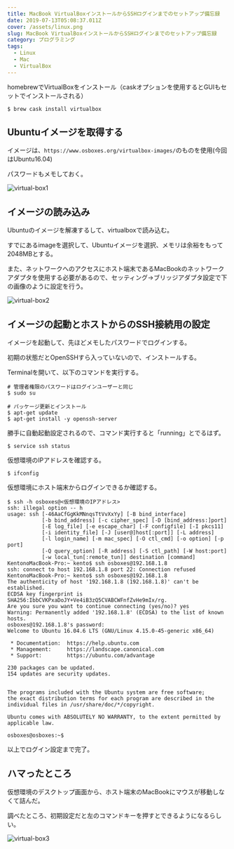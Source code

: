 ```yaml
---
title: MacBook VirtualBoxインストールからSSHログインまでのセットアップ備忘録
date: 2019-07-13T05:08:37.011Z
cover: /assets/linux.png
slug: MacBook VirtualBoxインストールからSSHログインまでのセットアップ備忘録
category: プログラミング
tags:
  - Linux
  - Mac
  - VirtualBox
---
```

homebrewでVirtualBoxをインストール（caskオプションを使用するとGUIもセットでインストールされる）

```
$ brew cask install virtualbox
```

## Ubuntuイメージを取得する

イメージは、`https://www.osboxes.org/virtualbox-images/`のものを使用(今回はUbuntu16.04)

パスワードもメモしておく。

![virtual-box1](/assets/virtual-box1.png)

## イメージの読み込み

Ubuntuのイメージを解凍するして、virtualboxで読み込む。

すでにあるimageを選択して、Ubuntuイメージを選択、メモリは余裕をもって2048MBとする。

また、ネットワークへのアクセスにホスト端末であるMacBookのネットワークアダプタを使用する必要があるので、セッティング→ブリッジアダプタ設定で下の画像のように設定を行う。

![virtual-box2](/assets/virtualbox-2.png)



## イメージの起動とホストからのSSH接続用の設定

イメージを起動して、先ほどメモしたパスワードでログインする。

初期の状態だとOpenSSHすら入っていないので、インストールする。

Terminalを開いて、以下のコマンドを実行する。

```
# 管理者権限のパスワードはログインユーザーと同じ
$ sudo su

# パッケージ更新とインストール
$ apt-get update
$ apt-get install -y openssh-server
```

勝手に自動起動設定されるので、コマンド実行すると「running」とでるはず。

```
$ service ssh status
```

仮想環境のIPアドレスを確認する。

```
$ ifconfig
```

仮想環境にホスト端末からログインできるか確認する。

```
$ ssh -h osboxes@<仮想環境のIPアドレス>
ssh: illegal option -- h
usage: ssh [-46AaCfGgKkMNnqsTtVvXxYy] [-B bind_interface]
           [-b bind_address] [-c cipher_spec] [-D [bind_address:]port]
           [-E log_file] [-e escape_char] [-F configfile] [-I pkcs11]
           [-i identity_file] [-J [user@]host[:port]] [-L address]
           [-l login_name] [-m mac_spec] [-O ctl_cmd] [-o option] [-p port]
           [-Q query_option] [-R address] [-S ctl_path] [-W host:port]
           [-w local_tun[:remote_tun]] destination [command]
KentonoMacBook-Pro:~ kento$ ssh osboxes@192.168.1.8
ssh: connect to host 192.168.1.8 port 22: Connection refused
KentonoMacBook-Pro:~ kento$ ssh osboxes@192.168.1.8
The authenticity of host '192.168.1.8 (192.168.1.8)' can't be established.
ECDSA key fingerprint is SHA256:IbbCVKPxaDoJY+Ve4iB3zQ5CVABCWFnfZvHe9mIx/rg.
Are you sure you want to continue connecting (yes/no)? yes
Warning: Permanently added '192.168.1.8' (ECDSA) to the list of known hosts.
osboxes@192.168.1.8's password: 
Welcome to Ubuntu 16.04.6 LTS (GNU/Linux 4.15.0-45-generic x86_64)

 * Documentation:  https://help.ubuntu.com
 * Management:     https://landscape.canonical.com
 * Support:        https://ubuntu.com/advantage

230 packages can be updated.
154 updates are security updates.


The programs included with the Ubuntu system are free software;
the exact distribution terms for each program are described in the
individual files in /usr/share/doc/*/copyright.

Ubuntu comes with ABSOLUTELY NO WARRANTY, to the extent permitted by
applicable law.

osboxes@osboxes:~$ 
```

以上でログイン設定まで完了。

## ハマったところ

仮想環境のデスクトップ画面から、ホスト端末のMacBookにマウスが移動しなくて詰んだ。

調べたところ、初期設定だと左のコマンドキーを押すとできるようになるらしい。

![virtual-box3](/assets/virtual-box3.png)

